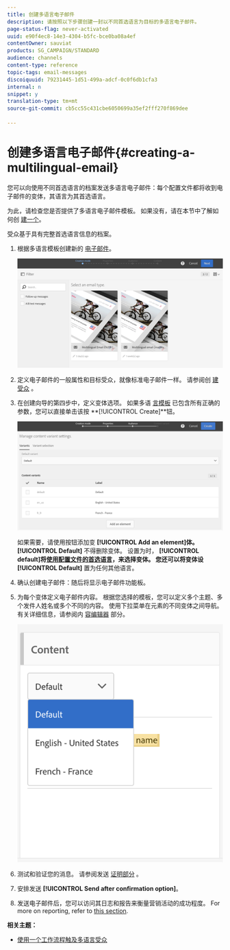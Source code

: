 ```yaml
---
title: 创建多语言电子邮件
description: 请按照以下步骤创建一封以不同首选语言为目标的多语言电子邮件。
page-status-flag: never-activated
uuid: e90f4ec8-14e3-4304-b5fc-bce0ba08a4ef
contentOwner: sauviat
products: SG_CAMPAIGN/STANDARD
audience: channels
content-type: reference
topic-tags: email-messages
discoiquuid: 79231445-1d51-499a-adcf-0c0f6db1cfa3
internal: n
snippet: y
translation-type: tm+mt
source-git-commit: cb5cc55c431cbe6050699a35ef2fff270f869dee

---
```



# 创建多语言电子邮件{#creating-a-multilingual-email}

您可以向使用不同首选语言的档案发送多语言电子邮件：每个配置文件都将收到电子邮件的变体，其语言为其首选语言。

为此，请检查您是否提供了多语言电子邮件模板。 如果没有，请在本节中了解如何创 [建一个](../../channels/using/multilingual-messages-template.md)。

受众基于具有完整首选语言信息的档案。

1. 根据多语言模板创建新的 [电子邮件](../../channels/using/multilingual-messages-template.md)。

   ![](assets/multi_create1.png)

1. 定义电子邮件的一般属性和目标受众，就像标准电子邮件一样。 请参阅创 [建受众](../../audiences/using/creating-audiences.md) 。
1. 在创建向导的第四步中，定义变体选项。 如果多语 [言模板](../../channels/using/multilingual-messages-template.md) 已包含所有正确的参数，您可以直接单击该按 **[!UICONTROL Create]**钮。

   ![](assets/multi_create4.png)

   如果需要，请使用按钮添加变 **[!UICONTROL Add an element]**体。**[!UICONTROL Default]** 不得删除变体。 设置为时， **[!UICONTROL default]**将[使用配置文件的首选语言](../../audiences/using/creating-profiles.md)，来选择变体。 您还可以将变体设**[!UICONTROL Default]** 置为任何其他语言。

1. 确认创建电子邮件：随后将显示电子邮件功能板。
1. 为每个变体定义电子邮件内容。 根据您选择的模板，您可以定义多个主题、多个发件人姓名或多个不同的内容。 使用下拉菜单在元素的不同变体之间导航。 有关详细信息，请参阅内 [容编辑器](../../designing/using/designing-content-in-adobe-campaign.md) 部分。

   ![](assets/multi_selectcontent.png)

1. 测试和验证您的消息。 请参阅发送 [证明部分](../../sending/using/managing-test-profiles-and-sending-proofs.md#sending-proofs) 。
1. 安排发送 **[!UICONTROL Send after confirmation option]**。
1. 发送电子邮件后，您可以访问其日志和报告来衡量营销活动的成功程度。 For more on reporting, refer to [this section](../../reporting/using/about-dynamic-reports.md).

**相关主题：**

* [使用一个工作流程触及多语言受众](https://helpx.adobe.com/campaign/kb/simplify-campaign-management.html#Engageyourcustomersateverystep)

